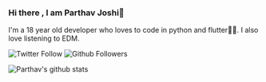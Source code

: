 ### Hi there , I am Parthav Joshi👋

I'm a 18 year old developer who loves to code in python and flutter💛💙. I also love listening to EDM.

![Twitter Follow](https://img.shields.io/twitter/follow/joshi_parthav?label=Follow&style=social)
![Github Followers](https://img.shields.io/github/followers/parthav09?label=Followers&style=social)

![Parthav's github stats](https://github-readme-stats.vercel.app/api?username=parthav09&show_icons=true&theme=tokyonight)
<!--
**parthav09/parthav09** is a ✨ _special_ ✨ repository because its `README.md` (this file) appears on your GitHub profile.

